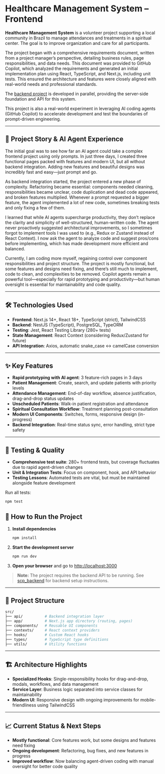 # Healthcare Management System – Frontend

**Healthcare Management System** is a volunteer project supporting a local community in Brazil to manage attendances and treatments in a spiritual center. The goal is to improve organization and care for all participants.

The project began with a comprehensive requirements document, written from a project manager’s perspective, detailing business rules, page responsibilities, and data needs. This document was provided to GitHub Copilot, which analyzed the requirements and generated an initial implementation plan using React, TypeScript, and Next.js, including unit tests. This ensured the architecture and features were closely aligned with real-world needs and professional standards.

The [backend project](https://github.com/ammtsz/scp_backend) is developed in parallel, providing the server-side foundation and API for this system.

This project is also a real-world experiment in leveraging AI coding agents (GitHub Copilot) to accelerate development and test the boundaries of prompt-driven engineering.

---

## 🚀 Project Story & AI Agent Experience

The initial goal was to see how far an AI agent could take a complex frontend project using only prompts. In just three days, I created three functional pages packed with features and modern UI, but all without backend integration. Adding new features and beautiful designs was incredibly fast and easy—just prompt and go.

As backend integration started, the project entered a new phase of complexity. Refactoring became essential: components needed cleaning, responsibilities became unclear, code duplication and dead code appeared, and broken features multiplied. Whenever a prompt requested a bigger feature, the agent implemented a lot of new code, sometimes breaking tests and only fixing a few of them.

I learned that while AI agents supercharge productivity, they don’t replace the clarity and simplicity of well-structured, human-written code. The agent never proactively suggested architectural improvements, so I sometimes forgot to implement tools I was used to (e.g., Redux or Zustand instead of React Context). I now ask the agent to analyze code and suggest pros/cons before implementing, which has made development more efficient and balanced.

Currently, I am coding more myself, regaining control over component responsibilities and project structure. The project is mostly functional, but some features and designs need fixing, and there’s still much to implement, code to clean, and complexities to be removed. Copilot agents remain a powerful tool—especially for rapid prototyping and productivity—but human oversight is essential for maintainability and code quality.

---

## 🛠 Technologies Used

- **Frontend**: Next.js 14+, React 18+, TypeScript (strict), TailwindCSS
- **Backend**: NestJS (TypeScript), PostgreSQL, TypeORM
- **Testing**: Jest, React Testing Library (280+ tests)
- **State Management**: React Context (considering Redux/Zustand for future)
- **API Integration**: Axios, automatic snake_case ↔ camelCase conversion

---

## ✨ Key Features

- **Rapid prototyping with AI agent**: 3 feature-rich pages in 3 days
- **Patient Management**: Create, search, and update patients with priority levels
- **Attendance Management**: End-of-day workflow, absence justification, drag-and-drop status updates
- **Unscheduled Patients**: Walk-in patient registration and attendance
- **Spiritual Consultation Workflow**: Treatment planning post-consultation
- **Modern UI Components**: Switches, forms, responsive design (in-progress)
- **Backend Integration**: Real-time status sync, error handling, strict type safety

---

## 🧪 Testing & Quality

- **Comprehensive test suite**: 280+ frontend tests, but coverage fluctuates due to rapid agent-driven changes
- **Unit & Integration Tests**: Focus on component, hook, and API behavior
- **Testing Lessons**: Automated tests are vital, but must be maintained alongside feature development

Run all tests:

```bash
npm test
```

## 🚦 How to Run the Project

1. **Install dependencies**

   ```bash
   npm install
   ```

2. **Start the development server**

   ```bash
   npm run dev
   ```

3. **Open your browser** and go to [http://localhost:3000](http://localhost:3000)

> **Note:** The project requires the backend API to be running. See [scp_backend](https://github.com/ammtsz/scp_backend) for backend setup instructions.

---

## 📁 Project Structure

```bash
src/
├── api/          # Backend integration layer
├── app/          # Next.js app directory (routing, pages)
├── components/   # Reusable UI components
├── contexts/     # React context providers
├── hooks/        # Custom React hooks
├── types/        # TypeScript type definitions
├── utils/        # Utility functions
```

---

## 🏗 Architecture Highlights

- **Specialized Hooks**: Single-responsibility hooks for drag-and-drop, modals, workflows, and data management
- **Service Layer**: Business logic separated into service classes for maintainability
- **Modern UI**: Responsive design with ongoing improvements for mobile-friendliness using TailwindCSS

---

## 📈 Current Status & Next Steps

- **Mostly functional**: Core features work, but some designs and features need fixing
- **Ongoing development**: Refactoring, bug fixes, and new features in progress
- **Improved workflow**: Now balancing agent-driven coding with manual oversight for better code quality

```

```

